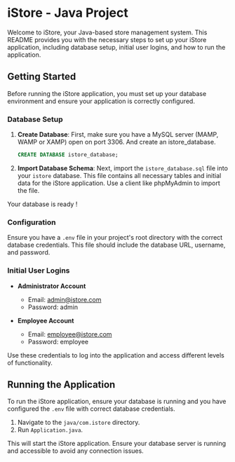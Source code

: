 # iStore - Java Project

Welcome to iStore, your Java-based store management system. This README provides you with the necessary steps to set up your iStore application, including database setup, initial user logins, and how to run the application.

## Getting Started

Before running the iStore application, you must set up your database environment and ensure your application is correctly configured.

### Database Setup

1. **Create Database**: First, make sure you have a MySQL server (MAMP, WAMP or XAMP) open on port 3306. And create an istore_database.

    ```sql
    CREATE DATABASE istore_database;
    ```

2. **Import Database Schema**: Next, import the `istore_database.sql` file into your `istore` database. This file contains all necessary tables and initial data for the iStore application. Use  a client like phpMyAdmin to import the file.

Your database is ready !

### Configuration

Ensure you have a `.env` file in your project's root directory with the correct database credentials. This file should include the database URL, username, and password.

### Initial User Logins

- **Administrator Account**
    - Email: admin@istore.com
    - Password: admin

- **Employee Account**
    - Email: employee@istore.com
    - Password: employee

Use these credentials to log into the application and access different levels of functionality.

## Running the Application

To run the iStore application, ensure your database is running and you have configured the `.env` file with correct database credentials.

1. Navigate to the `java/com.istore` directory.
2. Run `Application.java`.

This will start the iStore application. Ensure your database server is running and accessible to avoid any connection issues.